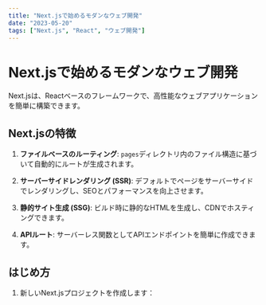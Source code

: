 ```yaml
---
title: "Next.jsで始めるモダンなウェブ開発"
date: "2023-05-20"
tags: ["Next.js", "React", "ウェブ開発"]
---
```


# Next.jsで始めるモダンなウェブ開発

Next.jsは、Reactベースのフレームワークで、高性能なウェブアプリケーションを簡単に構築できます。

## Next.jsの特徴

1. **ファイルベースのルーティング**: `pages`ディレクトリ内のファイル構造に基づいて自動的にルートが生成されます。

2. **サーバーサイドレンダリング (SSR)**: デフォルトでページをサーバーサイドでレンダリングし、SEOとパフォーマンスを向上させます。

3. **静的サイト生成 (SSG)**: ビルド時に静的なHTMLを生成し、CDNでホスティングできます。

4. **APIルート**: サーバーレス関数としてAPIエンドポイントを簡単に作成できます。

## はじめ方

1. 新しいNext.jsプロジェクトを作成します：

